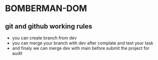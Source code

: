 # BOMBERMAN-DOM

## git and github working rules

- you can create branch from dev 
- you can merge your branch with dev after complate and test your task
- and finaly we can merge dev with main before submit the project for audit